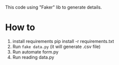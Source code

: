 This code using "Faker" lib to generate details. 

# How to
1. install requirements pip install -r requirements.txt
2. Run `fake data.py` (it will generate .csv file)
3. Run automate form.py
4. Run reading data.py
